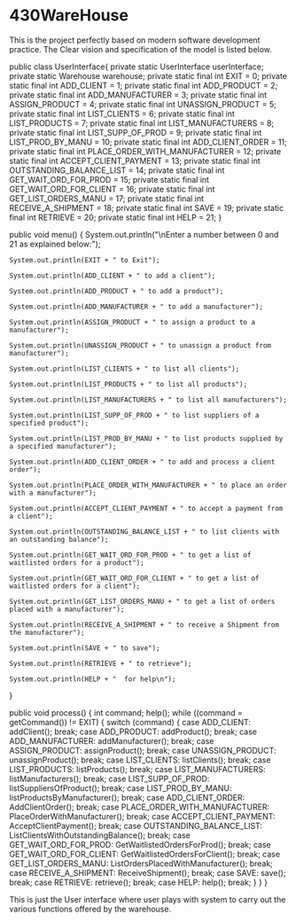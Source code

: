 # 430WareHouse
This is the project perfectly based on modern software development practice.
The Clear vision and specification of the model is listed below.

 public class UserInterface{
   private static UserInterface userInterface;
  private static Warehouse warehouse;
  private static final int EXIT                          = 0;
  private static final int ADD_CLIENT                    = 1;
  private static final int ADD_PRODUCT                   = 2;
  private static final int ADD_MANUFACTURER              = 3;
  private static final int ASSIGN_PRODUCT                = 4;
  private static final int UNASSIGN_PRODUCT              = 5;
  private static final int LIST_CLIENTS                  = 6;
  private static final int LIST_PRODUCTS                 = 7;
  private static final int LIST_MANUFACTURERS            = 8;
  private static final int LIST_SUPP_OF_PROD             = 9;
  private static final int LIST_PROD_BY_MANU             = 10;
  private static final int ADD_CLIENT_ORDER              = 11;
  private static final int PLACE_ORDER_WITH_MANUFACTURER = 12;
  private static final int ACCEPT_CLIENT_PAYMENT         = 13;
  private static final int OUTSTANDING_BALANCE_LIST      = 14;
  private static final int GET_WAIT_ORD_FOR_PROD         = 15;
  private static final int GET_WAIT_ORD_FOR_CLIENT       = 16;
  private static final int GET_LIST_ORDERS_MANU          = 17;
  private static final int RECEIVE_A_SHIPMENT            = 18;
  private static final int SAVE                          = 19;
  private static final int RETRIEVE                      = 20;
  private static final int HELP                          = 21;
}


public void menu()
  {
    System.out.println("\nEnter a number between 0 and 21 as explained below:");
    
    System.out.println(EXIT + " to Exit");
    
    System.out.println(ADD_CLIENT + " to add a client");
    
    System.out.println(ADD_PRODUCT + " to add a product");
    
    System.out.println(ADD_MANUFACTURER + " to add a manufacturer");
    
    System.out.println(ASSIGN_PRODUCT + " to assign a product to a manufacturer");
    
    System.out.println(UNASSIGN_PRODUCT + " to unassign a product from manufacturer");
    
    System.out.println(LIST_CLIENTS + " to list all clients");
    
    System.out.println(LIST_PRODUCTS + " to list all products");
    
    System.out.println(LIST_MANUFACTURERS + " to list all manufacturers");
    
    System.out.println(LIST_SUPP_OF_PROD + " to list suppliers of a specified product");
    
    System.out.println(LIST_PROD_BY_MANU + " to list products supplied by a specified manufacturer");
    
    System.out.println(ADD_CLIENT_ORDER + " to add and process a client order");
    
    System.out.println(PLACE_ORDER_WITH_MANUFACTURER + " to place an order with a manufacturer");
    
    System.out.println(ACCEPT_CLIENT_PAYMENT + " to accept a payment from a client");
    
    System.out.println(OUTSTANDING_BALANCE_LIST + " to list clients with an outstanding balance");
    
    System.out.println(GET_WAIT_ORD_FOR_PROD + " to get a list of waitlisted orders for a product");
    
    System.out.println(GET_WAIT_ORD_FOR_CLIENT + " to get a list of waitlisted orders for a client");
    
    System.out.println(GET_LIST_ORDERS_MANU + " to get a list of orders placed with a manufacturer");
    
    System.out.println(RECEIVE_A_SHIPMENT + " to receive a Shipment from the manufacturer");
    
    System.out.println(SAVE + " to save");
    
    System.out.println(RETRIEVE + " to retrieve");
    
    System.out.println(HELP + "  for help\n");
  }
  
  public void process()
  {
    int command;
    help();
    while ((command = getCommand()) != EXIT)
    {
      switch (command)
      {
        case ADD_CLIENT:                    addClient();
                                            break;
        case ADD_PRODUCT:                   addProduct();
                                            break;
        case ADD_MANUFACTURER:              addManufacturer();
                                            break;
        case ASSIGN_PRODUCT:                assignProduct();
                                            break;
        case UNASSIGN_PRODUCT:              unassignProduct();
                                            break;
        case LIST_CLIENTS:                  listClients();
                                            break;
        case LIST_PRODUCTS:                 listProducts();
                                            break;
        case LIST_MANUFACTURERS:            listManufacturers();
                                            break;
        case LIST_SUPP_OF_PROD:             listSuppliersOfProduct();
                                            break;
        case LIST_PROD_BY_MANU:             listProductsByManufacturer();
                                            break;
        case ADD_CLIENT_ORDER:              AddClientOrder();
                                            break;
        case PLACE_ORDER_WITH_MANUFACTURER: PlaceOrderWithManufacturer();
                                            break;
        case ACCEPT_CLIENT_PAYMENT:         AcceptClientPayment();
                                            break;
        case OUTSTANDING_BALANCE_LIST:            ListClientsWithOutstandingBalance();
                                            break;
        case GET_WAIT_ORD_FOR_PROD:         GetWaitlistedOrdersForProd();
                                            break;
        case GET_WAIT_ORD_FOR_CLIENT:       GetWaitlistedOrdersForClient();
                                            break;
        case GET_LIST_ORDERS_MANU:          ListOrdersPlacedWithManufacturer();
                                            break;
        case RECEIVE_A_SHIPMENT:            ReceiveShipment();
                                            break;
        case SAVE:                          save();
                                            break;
        case RETRIEVE:                      retrieve();
                                            break;
        case HELP:                          help();
                                            break;
      }
    }
  }
  
  This is just the User interface where user plays with system to carry out the various functions offered by the warehouse.

